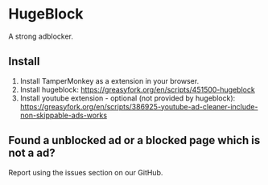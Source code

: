 # HugeBlock
A strong adblocker.

## Install
1. Install TamperMonkey as a extension in your browser.
2. Install hugeblock: https://greasyfork.org/en/scripts/451500-hugeblock
3. Install youtube extension - optional (not provided by hugeblock): https://greasyfork.org/en/scripts/386925-youtube-ad-cleaner-include-non-skippable-ads-works

## Found a unblocked ad or a blocked page which is not a ad?
Report using the issues section on our GitHub.
